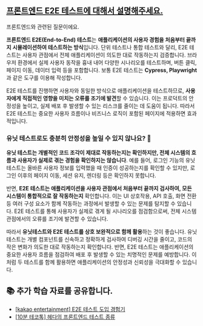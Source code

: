 ## [프론트엔드 E2E 테스트에 대해서 설명해주세요.](https://www.maeil-mail.kr/question/52)

프론트엔드와 관련된 질문이에요.

**프론트엔드 E2E(End-to-End) 테스트**는 **애플리케이션의 사용자 경험을 처음부터 끝까지 시뮬레이션하여 테스트하는 방식**입니다. 단위 테스트나 통합 테스트와 달리, E2E 테스트는 사용자 관점에서 전체 애플리케이션이 의도한 대로 작동하는지 검증합니다. 브라우저 환경에서 실제 사용자 동작을 흉내 내어 다양한 시나리오를 테스트하며, 버튼 클릭, 페이지 이동, 데이터 입력 등을 포함합니다. 보통 E2E 테스트는 **Cypress, Playwright**과 같은 도구를 이용해 작성합니다.

E2E 테스트를 진행하면 사용자와 동일한 방식으로 애플리케이션을 테스트하므로, **사용자에게 직접적인 영향을 미치는 오류를 조기에 발견**할 수 있습니다. 이는 프로덕트의 안정성을 높이고, 실제 배포 후 발생할 수 있는 리스크를 줄이는 데 도움이 됩니다. 따라서 E2E 테스트는 중요한 사용자 흐름이나 비즈니스 로직이 포함된 페이지에 적용하면 효과적입니다.

### 유닛 테스트로도 충분히 안정성을 높일 수 있지 않나요? 🤔

**유닛 테스트는 개별적인 코드 조각이 제대로 작동하는지는 확인하지만, 전체 시스템의 흐름과 사용자가 실제로 겪는 경험을 확인하지는 않습니다**. 예를 들어, 로그인 기능의 유닛 테스트는 올바른 사용자 정보를 입력했을 때 인증이 성공하는지를 확인할 수 있지만, 로그인 이후의 페이지 이동, 세션 유지, 렌더링 등은 확인하지 못합니다.

반면, **E2E 테스트는 애플리케이션을 사용자 관점에서 처음부터 끝까지 검사하여, 모든 시스템이 통합적으로 잘 작동하는지** 확인합니다. 이는 UI 상호작용, API 호출, 화면 전환 등 여러 구성 요소가 함께 작동하는 과정에서 발생할 수 있는 문제를 탐지할 수 있습니다. E2E 테스트를 통해 사용자가 실제로 겪게 될 시나리오를 점검함으로써, 전체 시스템 관점에서의 오류를 조기에 발견할 수 있습니다.

따라서 **유닛테스트와 E2E 테스트를 상호 보완적으로 함께 활용**하는 것이 좋습니다. 유닛 테스트는 개별 컴포넌트를 신속하고 정확하게 검사하여 디버깅 시간을 줄이고, 코드의 작은 변화가 의도한 대로 작동하는지 확인합니다. 반면, E2E 테스트는 애플리케이션의 중요한 사용자 흐름을 점검하여 배포 후 발생할 수 있는 치명적인 문제를 예방합니다. 이처럼 두 테스트를 함께 활용하면 애플리케이션의 안정성과 신뢰성을 극대화할 수 있습니다.

## 📚 추가 학습 자료를 공유합니다.

- [[kakao entertainment] E2E 테스트 도입 경험기](https://fe-developers.kakaoent.com/2023/230209-e2e/)
- [[10분 테코톡] 헤다의 프론트엔드 테스트 종류](https://www.youtube.com/watch?v=MN7Pw4mK6lU&t=53s)